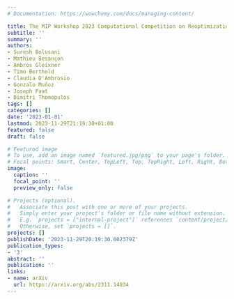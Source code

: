 ```yaml
---
# Documentation: https://wowchemy.com/docs/managing-content/

title: The MIP Workshop 2023 Computational Competition on Reoptimization
subtitle: ''
summary: ''
authors:
- Suresh Bolusani
- Mathieu Besançon
- Ambros Gleixner
- Timo Berthold
- Claudia D'Ambrosio
- Gonzalo Muñoz
- Joseph Paat
- Dimitri Thomopulos
tags: []
categories: []
date: '2023-01-01'
lastmod: 2023-11-29T21:19:30+01:00
featured: false
draft: false

# Featured image
# To use, add an image named `featured.jpg/png` to your page's folder.
# Focal points: Smart, Center, TopLeft, Top, TopRight, Left, Right, BottomLeft, Bottom, BottomRight.
image:
  caption: ''
  focal_point: ''
  preview_only: false

# Projects (optional).
#   Associate this post with one or more of your projects.
#   Simply enter your project's folder or file name without extension.
#   E.g. `projects = ["internal-project"]` references `content/project/deep-learning/index.md`.
#   Otherwise, set `projects = []`.
projects: []
publishDate: '2023-11-29T20:19:30.602379Z'
publication_types:
- '3'
abstract: ''
publication: ''
links:
- name: arXiv
  url: https://arxiv.org/abs/2311.14834
---
```

